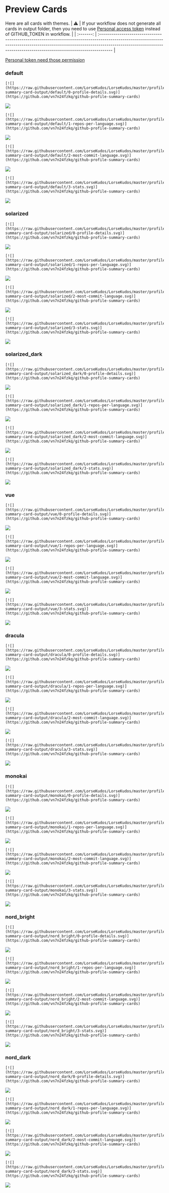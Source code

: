
# Preview Cards

Here are all cards with themes.
| :warning: | If your workflow does not generate all cards in output folder, then you need to use [Personal access token](https://docs.github.com/en/actions/configuring-and-managing-workflows/creating-and-storing-encrypted-secrets) instead of GITHUB_TOKEN in workflow. |
| :-------: | :------------------------------------------------------------------------------------------------------------------------------------------------------------------------------------------------------------------------------------------------ |

[Personal token need those permission](https://github.com/vn7n24fzkq/github-profile-summary-cards/wiki/Personal-access-token-permissions)


### default


```
[![](https://raw.githubusercontent.com/LorseKudos/LorseKudos/master/profile-summary-card-output/default/0-profile-details.svg)](https://github.com/vn7n24fzkq/github-profile-summary-cards)
```
![](https://raw.githubusercontent.com/LorseKudos/LorseKudos/master/profile-summary-card-output/default/0-profile-details.svg)


```
[![](https://raw.githubusercontent.com/LorseKudos/LorseKudos/master/profile-summary-card-output/default/1-repos-per-language.svg)](https://github.com/vn7n24fzkq/github-profile-summary-cards)
```
![](https://raw.githubusercontent.com/LorseKudos/LorseKudos/master/profile-summary-card-output/default/1-repos-per-language.svg)


```
[![](https://raw.githubusercontent.com/LorseKudos/LorseKudos/master/profile-summary-card-output/default/2-most-commit-language.svg)](https://github.com/vn7n24fzkq/github-profile-summary-cards)
```
![](https://raw.githubusercontent.com/LorseKudos/LorseKudos/master/profile-summary-card-output/default/2-most-commit-language.svg)


```
[![](https://raw.githubusercontent.com/LorseKudos/LorseKudos/master/profile-summary-card-output/default/3-stats.svg)](https://github.com/vn7n24fzkq/github-profile-summary-cards)
```
![](https://raw.githubusercontent.com/LorseKudos/LorseKudos/master/profile-summary-card-output/default/3-stats.svg)


### solarized


```
[![](https://raw.githubusercontent.com/LorseKudos/LorseKudos/master/profile-summary-card-output/solarized/0-profile-details.svg)](https://github.com/vn7n24fzkq/github-profile-summary-cards)
```
![](https://raw.githubusercontent.com/LorseKudos/LorseKudos/master/profile-summary-card-output/solarized/0-profile-details.svg)


```
[![](https://raw.githubusercontent.com/LorseKudos/LorseKudos/master/profile-summary-card-output/solarized/1-repos-per-language.svg)](https://github.com/vn7n24fzkq/github-profile-summary-cards)
```
![](https://raw.githubusercontent.com/LorseKudos/LorseKudos/master/profile-summary-card-output/solarized/1-repos-per-language.svg)


```
[![](https://raw.githubusercontent.com/LorseKudos/LorseKudos/master/profile-summary-card-output/solarized/2-most-commit-language.svg)](https://github.com/vn7n24fzkq/github-profile-summary-cards)
```
![](https://raw.githubusercontent.com/LorseKudos/LorseKudos/master/profile-summary-card-output/solarized/2-most-commit-language.svg)


```
[![](https://raw.githubusercontent.com/LorseKudos/LorseKudos/master/profile-summary-card-output/solarized/3-stats.svg)](https://github.com/vn7n24fzkq/github-profile-summary-cards)
```
![](https://raw.githubusercontent.com/LorseKudos/LorseKudos/master/profile-summary-card-output/solarized/3-stats.svg)


### solarized_dark


```
[![](https://raw.githubusercontent.com/LorseKudos/LorseKudos/master/profile-summary-card-output/solarized_dark/0-profile-details.svg)](https://github.com/vn7n24fzkq/github-profile-summary-cards)
```
![](https://raw.githubusercontent.com/LorseKudos/LorseKudos/master/profile-summary-card-output/solarized_dark/0-profile-details.svg)


```
[![](https://raw.githubusercontent.com/LorseKudos/LorseKudos/master/profile-summary-card-output/solarized_dark/1-repos-per-language.svg)](https://github.com/vn7n24fzkq/github-profile-summary-cards)
```
![](https://raw.githubusercontent.com/LorseKudos/LorseKudos/master/profile-summary-card-output/solarized_dark/1-repos-per-language.svg)


```
[![](https://raw.githubusercontent.com/LorseKudos/LorseKudos/master/profile-summary-card-output/solarized_dark/2-most-commit-language.svg)](https://github.com/vn7n24fzkq/github-profile-summary-cards)
```
![](https://raw.githubusercontent.com/LorseKudos/LorseKudos/master/profile-summary-card-output/solarized_dark/2-most-commit-language.svg)


```
[![](https://raw.githubusercontent.com/LorseKudos/LorseKudos/master/profile-summary-card-output/solarized_dark/3-stats.svg)](https://github.com/vn7n24fzkq/github-profile-summary-cards)
```
![](https://raw.githubusercontent.com/LorseKudos/LorseKudos/master/profile-summary-card-output/solarized_dark/3-stats.svg)


### vue


```
[![](https://raw.githubusercontent.com/LorseKudos/LorseKudos/master/profile-summary-card-output/vue/0-profile-details.svg)](https://github.com/vn7n24fzkq/github-profile-summary-cards)
```
![](https://raw.githubusercontent.com/LorseKudos/LorseKudos/master/profile-summary-card-output/vue/0-profile-details.svg)


```
[![](https://raw.githubusercontent.com/LorseKudos/LorseKudos/master/profile-summary-card-output/vue/1-repos-per-language.svg)](https://github.com/vn7n24fzkq/github-profile-summary-cards)
```
![](https://raw.githubusercontent.com/LorseKudos/LorseKudos/master/profile-summary-card-output/vue/1-repos-per-language.svg)


```
[![](https://raw.githubusercontent.com/LorseKudos/LorseKudos/master/profile-summary-card-output/vue/2-most-commit-language.svg)](https://github.com/vn7n24fzkq/github-profile-summary-cards)
```
![](https://raw.githubusercontent.com/LorseKudos/LorseKudos/master/profile-summary-card-output/vue/2-most-commit-language.svg)


```
[![](https://raw.githubusercontent.com/LorseKudos/LorseKudos/master/profile-summary-card-output/vue/3-stats.svg)](https://github.com/vn7n24fzkq/github-profile-summary-cards)
```
![](https://raw.githubusercontent.com/LorseKudos/LorseKudos/master/profile-summary-card-output/vue/3-stats.svg)


### dracula


```
[![](https://raw.githubusercontent.com/LorseKudos/LorseKudos/master/profile-summary-card-output/dracula/0-profile-details.svg)](https://github.com/vn7n24fzkq/github-profile-summary-cards)
```
![](https://raw.githubusercontent.com/LorseKudos/LorseKudos/master/profile-summary-card-output/dracula/0-profile-details.svg)


```
[![](https://raw.githubusercontent.com/LorseKudos/LorseKudos/master/profile-summary-card-output/dracula/1-repos-per-language.svg)](https://github.com/vn7n24fzkq/github-profile-summary-cards)
```
![](https://raw.githubusercontent.com/LorseKudos/LorseKudos/master/profile-summary-card-output/dracula/1-repos-per-language.svg)


```
[![](https://raw.githubusercontent.com/LorseKudos/LorseKudos/master/profile-summary-card-output/dracula/2-most-commit-language.svg)](https://github.com/vn7n24fzkq/github-profile-summary-cards)
```
![](https://raw.githubusercontent.com/LorseKudos/LorseKudos/master/profile-summary-card-output/dracula/2-most-commit-language.svg)


```
[![](https://raw.githubusercontent.com/LorseKudos/LorseKudos/master/profile-summary-card-output/dracula/3-stats.svg)](https://github.com/vn7n24fzkq/github-profile-summary-cards)
```
![](https://raw.githubusercontent.com/LorseKudos/LorseKudos/master/profile-summary-card-output/dracula/3-stats.svg)


### monokai


```
[![](https://raw.githubusercontent.com/LorseKudos/LorseKudos/master/profile-summary-card-output/monokai/0-profile-details.svg)](https://github.com/vn7n24fzkq/github-profile-summary-cards)
```
![](https://raw.githubusercontent.com/LorseKudos/LorseKudos/master/profile-summary-card-output/monokai/0-profile-details.svg)


```
[![](https://raw.githubusercontent.com/LorseKudos/LorseKudos/master/profile-summary-card-output/monokai/1-repos-per-language.svg)](https://github.com/vn7n24fzkq/github-profile-summary-cards)
```
![](https://raw.githubusercontent.com/LorseKudos/LorseKudos/master/profile-summary-card-output/monokai/1-repos-per-language.svg)


```
[![](https://raw.githubusercontent.com/LorseKudos/LorseKudos/master/profile-summary-card-output/monokai/2-most-commit-language.svg)](https://github.com/vn7n24fzkq/github-profile-summary-cards)
```
![](https://raw.githubusercontent.com/LorseKudos/LorseKudos/master/profile-summary-card-output/monokai/2-most-commit-language.svg)


```
[![](https://raw.githubusercontent.com/LorseKudos/LorseKudos/master/profile-summary-card-output/monokai/3-stats.svg)](https://github.com/vn7n24fzkq/github-profile-summary-cards)
```
![](https://raw.githubusercontent.com/LorseKudos/LorseKudos/master/profile-summary-card-output/monokai/3-stats.svg)


### nord_bright


```
[![](https://raw.githubusercontent.com/LorseKudos/LorseKudos/master/profile-summary-card-output/nord_bright/0-profile-details.svg)](https://github.com/vn7n24fzkq/github-profile-summary-cards)
```
![](https://raw.githubusercontent.com/LorseKudos/LorseKudos/master/profile-summary-card-output/nord_bright/0-profile-details.svg)


```
[![](https://raw.githubusercontent.com/LorseKudos/LorseKudos/master/profile-summary-card-output/nord_bright/1-repos-per-language.svg)](https://github.com/vn7n24fzkq/github-profile-summary-cards)
```
![](https://raw.githubusercontent.com/LorseKudos/LorseKudos/master/profile-summary-card-output/nord_bright/1-repos-per-language.svg)


```
[![](https://raw.githubusercontent.com/LorseKudos/LorseKudos/master/profile-summary-card-output/nord_bright/2-most-commit-language.svg)](https://github.com/vn7n24fzkq/github-profile-summary-cards)
```
![](https://raw.githubusercontent.com/LorseKudos/LorseKudos/master/profile-summary-card-output/nord_bright/2-most-commit-language.svg)


```
[![](https://raw.githubusercontent.com/LorseKudos/LorseKudos/master/profile-summary-card-output/nord_bright/3-stats.svg)](https://github.com/vn7n24fzkq/github-profile-summary-cards)
```
![](https://raw.githubusercontent.com/LorseKudos/LorseKudos/master/profile-summary-card-output/nord_bright/3-stats.svg)


### nord_dark


```
[![](https://raw.githubusercontent.com/LorseKudos/LorseKudos/master/profile-summary-card-output/nord_dark/0-profile-details.svg)](https://github.com/vn7n24fzkq/github-profile-summary-cards)
```
![](https://raw.githubusercontent.com/LorseKudos/LorseKudos/master/profile-summary-card-output/nord_dark/0-profile-details.svg)


```
[![](https://raw.githubusercontent.com/LorseKudos/LorseKudos/master/profile-summary-card-output/nord_dark/1-repos-per-language.svg)](https://github.com/vn7n24fzkq/github-profile-summary-cards)
```
![](https://raw.githubusercontent.com/LorseKudos/LorseKudos/master/profile-summary-card-output/nord_dark/1-repos-per-language.svg)


```
[![](https://raw.githubusercontent.com/LorseKudos/LorseKudos/master/profile-summary-card-output/nord_dark/2-most-commit-language.svg)](https://github.com/vn7n24fzkq/github-profile-summary-cards)
```
![](https://raw.githubusercontent.com/LorseKudos/LorseKudos/master/profile-summary-card-output/nord_dark/2-most-commit-language.svg)


```
[![](https://raw.githubusercontent.com/LorseKudos/LorseKudos/master/profile-summary-card-output/nord_dark/3-stats.svg)](https://github.com/vn7n24fzkq/github-profile-summary-cards)
```
![](https://raw.githubusercontent.com/LorseKudos/LorseKudos/master/profile-summary-card-output/nord_dark/3-stats.svg)

